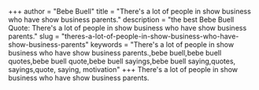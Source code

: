 +++
author = "Bebe Buell"
title = "There's a lot of people in show business who have show business parents."
description = "the best Bebe Buell Quote: There's a lot of people in show business who have show business parents."
slug = "theres-a-lot-of-people-in-show-business-who-have-show-business-parents"
keywords = "There's a lot of people in show business who have show business parents.,bebe buell,bebe buell quotes,bebe buell quote,bebe buell sayings,bebe buell saying,quotes, sayings,quote, saying, motivation"
+++
There's a lot of people in show business who have show business parents.
